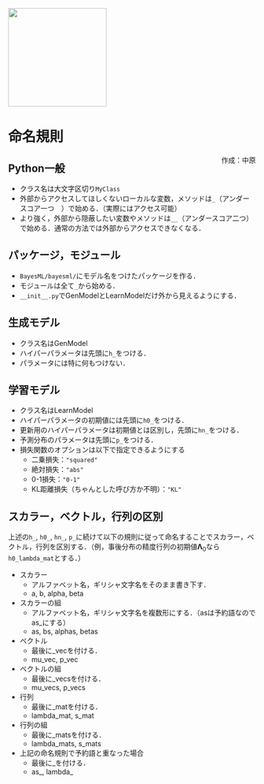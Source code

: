 <img src="../logos/BayesML_logo.png" width="200">

# 命名規則

<div style="text-align:right;float:right">
作成：中原
</div>

## Python一般

* クラス名は大文字区切り`MyClass`
* 外部からアクセスしてほしくないローカルな変数，メソッドは`_`（アンダースコア一つ　）で始める．（実際にはアクセス可能）
* より強く，外部から隠蔽したい変数やメソッドは`__`（アンダースコア二つ）で始める．通常の方法では外部からアクセスできなくなる．

## パッケージ，モジュール

* `BayesML/bayesml/`にモデル名をつけたパッケージを作る．
* モジュールは全て`_`から始める．
* `__init__.py`でGenModelとLearnModelだけ外から見えるようにする．

## 生成モデル

* クラス名はGenModel
* ハイパーパラメータは先頭に`h_`をつける．
* パラメータには特に何もつけない．

## 学習モデル

* クラス名はLearnModel
* ハイパーパラメータの初期値には先頭に`h0_`をつける．
* 更新用のハイパーパラメータは初期値とは区別し，先頭に`hn_`をつける．
* 予測分布のパラメータは先頭に`p_`をつける．
* 損失関数のオプションは以下で指定できるようにする
  * 二乗損失：`"squared"`
  * 絶対損失：`"abs"`
  * 0-1損失：`"0-1"`
  * KL距離損失（ちゃんとした呼び方か不明）：`"KL"`

## スカラー，ベクトル，行列の区別

上述の`h_`, `h0_`, `hn_`, `p_`に続けて以下の規則に従って命名することでスカラー，ベクトル，行列を区別する．（例，事後分布の精度行列の初期値$\boldsymbol{\Lambda}_0$なら`h0_lambda_mat`とする．）

* スカラー
  * アルファベット名，ギリシャ文字名をそのまま書き下す．
  * a, b, alpha, beta
* スカラーの組
  * アルファベット名，ギリシャ文字名を複数形にする．（asは予約語なのでas_にする）
  * as, bs, alphas, betas
* ベクトル
  * 最後に_vecを付ける．
  * mu_vec, p_vec
* ベクトルの組
  * 最後に_vecsを付ける．
  * mu_vecs, p_vecs
* 行列
  * 最後に_matを付ける．
  * lambda_mat, s_mat
* 行列の組
  * 最後に_matsを付ける．
  * lambda_mats, s_mats
* 上記の命名規則で予約語と重なった場合
  * 最後に_を付ける．
  * as_, lambda_